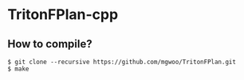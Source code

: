 # TritonFPlan-cpp

## How to compile?
    $ git clone --recursive https://github.com/mgwoo/TritonFPlan.git
    $ make
